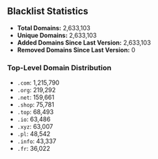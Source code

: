 ## Blacklist Statistics

- **Total Domains:** 2,633,103
- **Unique Domains:** 2,633,103
- **Added Domains Since Last Version:** 2,633,103
- **Removed Domains Since Last Version:** 0

### Top-Level Domain Distribution

-  `.com`: 1,215,790
-  `.org`: 219,292
-  `.net`: 159,661
-  `.shop`: 75,781
-  `.top`: 68,493
-  `.io`: 63,486
-  `.xyz`: 63,007
-  `.pl`: 48,542
-  `.info`: 43,337
-  `.fr`: 36,022
